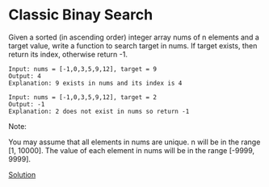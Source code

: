 # Classic Binay Search
Given a sorted (in ascending order) integer array nums of n elements and a target value, write a function to search target in nums. If target exists, then return its index, otherwise return -1.

``` 
Input: nums = [-1,0,3,5,9,12], target = 9
Output: 4
Explanation: 9 exists in nums and its index is 4
```

```
Input: nums = [-1,0,3,5,9,12], target = 2
Output: -1
Explanation: 2 does not exist in nums so return -1 
```

Note:

You may assume that all elements in nums are unique.
n will be in the range [1, 10000].
The value of each element in nums will be in the range [-9999, 9999].  

[Solution](./src/Main.java)